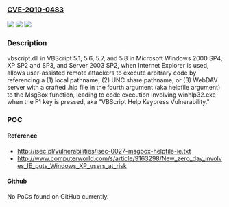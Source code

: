 ### [CVE-2010-0483](https://cve.mitre.org/cgi-bin/cvename.cgi?name=CVE-2010-0483)
![](https://img.shields.io/static/v1?label=Product&message=n%2Fa&color=blue)
![](https://img.shields.io/static/v1?label=Version&message=n%2Fa&color=blue)
![](https://img.shields.io/static/v1?label=Vulnerability&message=n%2Fa&color=brighgreen)

### Description

vbscript.dll in VBScript 5.1, 5.6, 5.7, and 5.8 in Microsoft Windows 2000 SP4, XP SP2 and SP3, and Server 2003 SP2, when Internet Explorer is used, allows user-assisted remote attackers to execute arbitrary code by referencing a (1) local pathname, (2) UNC share pathname, or (3) WebDAV server with a crafted .hlp file in the fourth argument (aka helpfile argument) to the MsgBox function, leading to code execution involving winhlp32.exe when the F1 key is pressed, aka "VBScript Help Keypress Vulnerability."

### POC

#### Reference
- http://isec.pl/vulnerabilities/isec-0027-msgbox-helpfile-ie.txt
- http://www.computerworld.com/s/article/9163298/New_zero_day_involves_IE_puts_Windows_XP_users_at_risk

#### Github
No PoCs found on GitHub currently.

